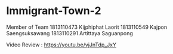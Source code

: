 # Immigrant-Town-2
Member of Team
1813110473 Kijphiphat Laorit
1813110549 Kajpon Saengsuksawang 
1813110291 Artittaya Saguanpong 

Video Review : https://youtu.be/vjJnTdp_JxY
